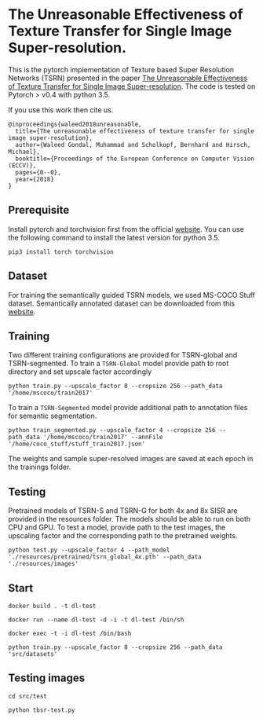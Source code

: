 # The Unreasonable Effectiveness of Texture Transfer for Single Image Super-resolution.

This is the pytorch implementation of Texture based Super Resolution Networks (TSRN) presented in the paper [The Unreasonable Effectiveness of Texture Transfer for Single Image Super-resolution](https://arxiv.org/abs/1808.00043). The code is tested on Pytorch > v0.4 with python 3.5.

If you use this work then cite us.

```
@inproceedings{waleed2018unreasonable,
  title={The unreasonable effectiveness of texture transfer for single image super-resolution},
  author={Waleed Gondal, Muhammad and Scholkopf, Bernhard and Hirsch, Michael},
  booktitle={Proceedings of the European Conference on Computer Vision (ECCV)},
  pages={0--0},
  year={2018}
}
```

## Prerequisite

Install pytorch and torchvision
first from the official [website](http://pytorch.org/). You can use the following command to install the latest version for python 3.5.

```
pip3 install torch torchvision
```

## Dataset

For training the semantically guided TSRN models, we used MS-COCO Stuff dataset. Semantically annotated dataset can be downloaded from this [website](http://cocodataset.org/#download).

## Training

Two different training configurations are provided for TSRN-global and TSRN-segmented. To train a `TSRN-Global` model provide path to root directory and set upscale factor accordingly

```
python train.py --upscale_factor 8 --cropsize 256 --path_data '/home/mscoco/train2017'

```

To train a `TSRN-Segmented` model provide additional path to annotation files for semantic segmentation.

```
python train_segmented.py --upscale_factor 4 --cropsize 256 --path_data '/home/mscoco/train2017' --annFile '/home/coco_stuff/stuff_train2017.json'

```

The weights and sample super-resolved images are saved at each epoch in the trainings folder.

## Testing

Pretrained models of TSRN-S and TSRN-G for both 4x and 8x SISR are provided in the resources folder. The models should be able to run on both CPU and GPU. To test a model, provide path to the
test images, the upscaling factor and the corresponding path to the pretrained weights.

```
python test.py --upscale_factor 4 --path_model './resources/pretrained/tsrn_global_4x.pth' --path_data './resources/images'

```

## Start

```
docker build . -t dl-test

```

```
docker run --name dl-test -d -i -t dl-test /bin/sh

```

```
docker exec -t -i dl-test /bin/bash

```

```
python train.py --upscale_factor 8 --cropsize 256 --path_data 'src/datasets'

```

## Testing images

```
cd src/test

```

```
python tbsr-test.py

```

